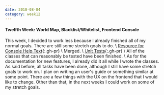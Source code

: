 ```yaml
---
date: 2018-08-04
category: week12
---
```


#### Twelfth Week: World Map, Blacklist/Whitelist, Frontend Console
This week, I decided to work less because I already finished all of my normal goals. There are still some stretch
goals to do.
\\
[Resource for Console Help Text](https://github.com/MovingBlocks/FacadeServer/pull/24){:.gh-pr} \\
Merged.
\\
[Unit Tests](https://github.com/MovingBlocks/FacadeServer/pull/25){:.gh-pr} \\
All of the classes that can reasonably be tested have been finished.
\\
As for the documentation for new features, I already did it all while I wrote the classes. As said before, all tasks
have been done, although I still have some stretch goals to work on. I plan on writing an user's
guide or something similar at some point. There are a few things with the UX on the frontend that I would like to change.
Other than that, in the next weeks I could work on some of my stretch goals.
